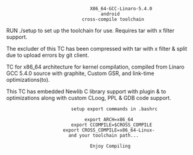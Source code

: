                                    X86_64-GCC-Linaro-5.4.0 
                                       android
                                cross-compile toolchain

RUN ./setup to set up the toolchain for use. Requires tar with x filter support.

The excluder of this TC has been compressed with tar with x filter & split due to upload errors by git client.

TC for x86_64 architecture for kernel compilation, compiled from Linaro GCC 5.4.0 source with graphite, Custom GSR, and link-time optimizations(to).

This TC has embedded Newlib C library support with plugin & to optimizations along with custom CLoog, PPL & GDB code support.


                            setup export commands in .bashrc

                                 export ARCH=x86_64
                            export CCOMPILE=$CROSS_COMPILE
                         export CROSS_COMPILE=x86_64-Linux-
                           and your toolchain path...
                          
                                   Enjoy Compiling
